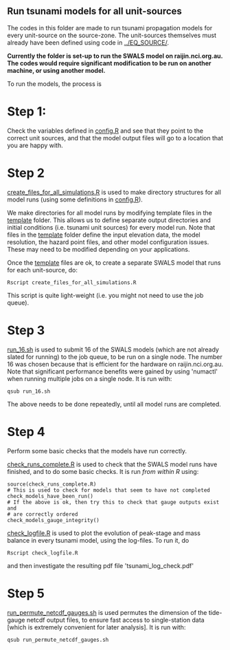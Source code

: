 Run tsunami models for all unit-sources
---------------------------------------

The codes in this folder are made to run tsunami propagation models for every
unit-source on the source-zone. The unit-sources themselves must already have
been defined using code in [../EQ_SOURCE/](../EQ_SOURCE/).

**Currently the folder is set-up to run the SWALS model on raijin.nci.org.au. The
codes would require significant modification to be run on another machine, or using
another model.**

To run the models, the process is

# Step 1:

Check the variables defined in [config.R](config.R) and see that they point
to the correct unit sources, and that the model output files will go to a location
that you are happy with.

# Step 2

[create_files_for_all_simulations.R](create_files_for_all_simulations.R) is
used to make directory structures for all model runs (using some definitions
in [config.R](config.R)). 

We make directories for all model runs by modifying template files in the
[template](template) folder. This allows us to define separate output directories
and initial conditions (i.e. tsunami unit sources) for every model run. Note
that files in the [template](template) folder define the input elevation data,
the model resolution, the hazard point files, and other model configuration
issues. These may need to be modified depending on your applications.

Once the [template](template) files are ok, to create a separate SWALS model
that runs for each unit-source, do: 

    Rscript create_files_for_all_simulations.R

This script is quite light-weight (i.e. you might not need to use the job queue).

# Step 3

[run_16.sh](run_16.sh) is used to submit 16 of the SWALS models (which are not
already slated for running) to the job queue, to be run on a single node. The
number 16 was chosen because that is efficient for the hardware on
raijin.nci.org.au.  Note that significant performance benefits were gained by
using 'numactl' when running multiple jobs on a single node. It is run with:
    
    qsub run_16.sh

The above needs to be done repeatedly, until all model runs are completed.

# Step 4

Perform some basic checks that the models have run correctly.

[check_runs_complete.R](check_runs_complete.R) is used to check that the SWALS
model runs have finished, and to do some basic checks. It is run *from within
R* using: 
    
    source(check_runs_complete.R)
    # This is used to check for models that seem to have not completed
    check_models_have_been_run()
    # If the above is ok, then try this to check that gauge outputs exist and
    # are correctly ordered
    check_models_gauge_integrity()

[check_logfile.R](check_logfile.R) is used to plot the evolution of peak-stage
and mass balance in every tsunami model, using the log-files. To run it, do
    
    Rscript check_logfile.R

and then investigate the resulting pdf file 'tsunami_log_check.pdf'

# Step 5

[run_permute_netcdf_gauges.sh](run_permute_netcdf_gauges.sh) is used 
permutes the dimension of the tide-gauge netcdf output files, to ensure fast
access to single-station data [which is extremely convenient for later
analysis]. It is run with:

    qsub run_permute_netcdf_gauges.sh


